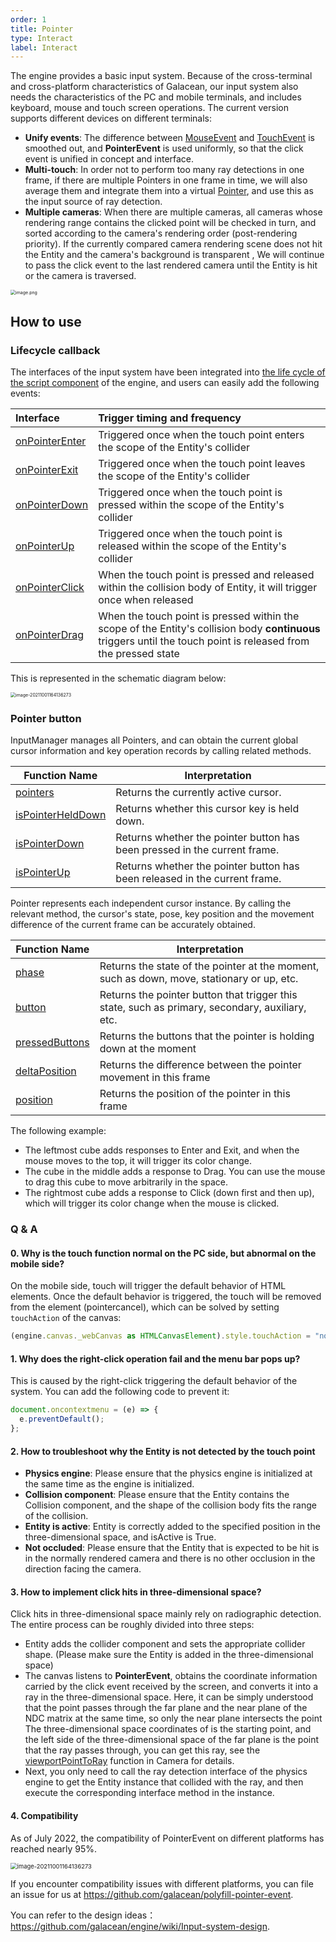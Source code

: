 ```yaml
---
order: 1
title: Pointer
type: Interact
label: Interact
---
```


The engine provides a basic input system. Because of the cross-terminal and cross-platform characteristics of Galacean, our input system also needs the characteristics of the PC and mobile terminals, and includes keyboard, mouse and touch screen operations. The current version supports different devices on different terminals:

- **Unify events**: The difference between [MouseEvent](https://developer.mozilla.org/en-US/docs/Web/API/MouseEvent) and [TouchEvent](https://developer.mozilla.org/en-US/docs/Web/API/TouchEvent) is smoothed out, and **PointerEvent** is used uniformly, so that the click event is unified in concept and interface.
- **Multi-touch**: In order not to perform too many ray detections in one frame, if there are multiple Pointers in one frame in time, we will also average them and integrate them into a virtual [Pointer](${api}core/Pointer), and use this as the input source of ray detection.
- **Multiple cameras**: When there are multiple cameras, all cameras whose rendering range contains the clicked point will be checked in turn, and sorted according to the camera's rendering order (post-rendering priority). If the currently compared camera rendering scene does not hit the Entity and the camera's background is transparent , We will continue to pass the click event to the last rendered camera until the Entity is hit or the camera is traversed.

<img src="https://gw.alipayobjects.com/mdn/rms_7c464e/afts/img/A*Y2DIRb1yJEEAAAAAAAAAAAAAARQnAQ" alt="image.png" style="zoom:50%;" />

## How to use

### Lifecycle callback

The interfaces of the input system have been integrated into [the life cycle of the script component](${docs}script#component-life-cycle-function) of the engine, and users can easily add the following events:

|Interface|Trigger timing and frequency|
|:--|:--|
|[onPointerEnter](${api}core/Script#onPointerEnter)|Triggered once when the touch point enters the scope of the Entity's collider|
|[onPointerExit](${api}core/Script#onPointerExit) |Triggered once when the touch point leaves the scope of the Entity's collider|
|[onPointerDown](${api}core/Script#onPointerDown) |Triggered once when the touch point is pressed within the scope of the Entity's collider|
|[onPointerUp](${api}core/Script#onPointerUp)   |Triggered once when the touch point is released within the scope of the Entity's collider|
|[onPointerClick](${api}core/Script#onPointerClick)|When the touch point is pressed and released within the collision body of Entity, it will trigger once when released|
|[onPointerDrag](${api}core/Script#onPointerDrag) |When the touch point is pressed within the scope of the Entity's collision body **continuous** triggers until the touch point is released from the pressed state|

This is represented in the schematic diagram below:

<img src="https://gw.alipayobjects.com/zos/OasisHub/33174f90-104d-44cf-8905-8af54e6c19a7/image-20211001164136273.png" alt="image-20211001164136273" style="zoom:50%;" />

### Pointer button

InputManager manages all Pointers, and can obtain the current global cursor information and key operation records by calling related methods.

| Function Name                                           | Interpretation                         |
| ------------------------------------------------------ | ---------------------------- |
| [pointers](${api}core/InputManager#pointers) | Returns the currently active cursor. |
| [isPointerHeldDown](${api}core/InputManager#isPointerHeldDown) | Returns whether this cursor key is held down. |
| [isPointerDown](${api}core/InputManager#isPointerDown)         | Returns whether the pointer button has been pressed in the current frame.   |
| [isPointerUp](${api}core/InputManager#isPointerUp)             | Returns whether the pointer button has been released in the current frame.    |

Pointer represents each independent cursor instance. By calling the relevant method, the cursor's state, pose, key position and the movement difference of the current frame can be accurately obtained.

| Function Name                                           | Interpretation                         |
| ------------------------------------------------------ | ---------------------------- |
| [phase](${api}core/Pointer#phase)         | Returns the state of the pointer at the moment, such as down, move, stationary or up, etc.  |
| [button](${api}core/Pointer#button)             | Returns the pointer button that trigger this state, such as primary, secondary, auxiliary, etc.   |
| [pressedButtons](${api}core/Pointer#pressedButtons) | Returns the buttons that the pointer is holding down at the moment |
| [deltaPosition](${api}core/Pointer#deltaPosition)         | Returns the difference between the pointer movement in this frame   |
| [position](${api}core/Pointer#position)             | Returns the position of the pointer in this frame   |

The following example:
- The leftmost cube adds responses to Enter and Exit, and when the mouse moves to the top, it will trigger its color change.
- The cube in the middle adds a response to Drag. You can use the mouse to drag this cube to move arbitrarily in the space.
- The rightmost cube adds a response to Click (down first and then up), which will trigger its color change when the mouse is clicked.

<playground src="input-pointer.ts"></playground>

### Q & A

#### 0. Why is the touch function normal on the PC side, but abnormal on the mobile side?

On the mobile side, touch will trigger the default behavior of HTML elements. Once the default behavior is triggered, the touch will be removed from the element (pointercancel), which can be solved by setting `touchAction` of the canvas:

```typescript
(engine.canvas._webCanvas as HTMLCanvasElement).style.touchAction = "none";
```

#### 1. Why does the right-click operation fail and the menu bar pops up?

This is caused by the right-click triggering the default behavior of the system. You can add the following code to prevent it:

```typescript
document.oncontextmenu = (e) => {
  e.preventDefault();
};
```

#### 2. How to troubleshoot why the Entity is not detected by the touch point
- **Physics engine**: Please ensure that the physics engine is initialized at the same time as the engine is initialized.
- **Collision component**: Please ensure that the Entity contains the Collision component, and the shape of the collision body fits the range of the collision.
- **Entity is active**: Entity is correctly added to the specified position in the three-dimensional space, and isActive is True.
- **Not occluded**: Please ensure that the Entity that is expected to be hit is in the normally rendered camera and there is no other occlusion in the direction facing the camera.

#### 3. How to implement click hits in three-dimensional space?
Click hits in three-dimensional space mainly rely on radiographic detection. The entire process can be roughly divided into three steps:
- Entity adds the collider component and sets the appropriate collider shape. (Please make sure the Entity is added in the three-dimensional space)
- The canvas listens to **PointerEvent**, obtains the coordinate information carried by the click event received by the screen, and converts it into a ray in the three-dimensional space. Here, it can be simply understood that the point passes through the far plane and the near plane of the NDC matrix at the same time, so only the near plane intersects the point The three-dimensional space coordinates of is the starting point, and the left side of the three-dimensional space of the far plane is the point that the ray passes through, you can get this ray, see the [viewportPointToRay](${api}core/Camera#viewportPointToRay) function in Camera for details.
- Next, you only need to call the ray detection interface of the physics engine to get the Entity instance that collided with the ray, and then execute the corresponding interface method in the instance.

#### 4. Compatibility

As of July 2022, the compatibility of PointerEvent on different platforms has reached nearly 95%.

<img src="https://gw.alipayobjects.com/mdn/rms_7c464e/afts/img/A*9_pmR6kKancAAAAAAAAAAAAAARQnAQ" alt="image-20211001164136273" style="zoom:67%;" />

If you encounter compatibility issues with different platforms, you can file an issue for us at https://github.com/galacean/polyfill-pointer-event.

You can refer to the design ideas：https://github.com/galacean/engine/wiki/Input-system-design.
